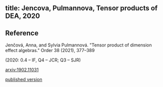 title: Jencova, Pulmannova, Tensor products of DEA, 2020
---

## Reference

Jenčová, Anna, and Sylvia Pulmannová. "Tensor product of dimension effect algebras."  Order 38 (2021), 377–389

(2020: 0.4 – IF, Q4 – JCR; Q3 – SJR)

[arxiv:1902.11031](https://arxiv.org/abs/1902.11031)


[published version](jencova2021tensor/published.pdf)

